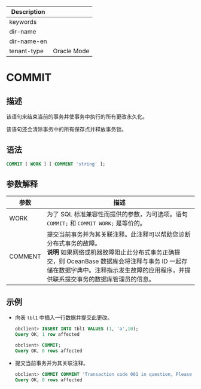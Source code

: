 | Description   |                 |
|---------------|-----------------|
| keywords      |                 |
| dir-name      |                 |
| dir-name-en   |                 |
| tenant-type   | Oracle Mode     |

# COMMIT

## 描述

该语句来结束当前的事务并使事务中执行的所有更改永久化。

该语句还会清除事务中的所有保存点并释放事务锁。

## 语法

```sql
COMMIT [ WORK ] [ COMMENT 'string' ];
```

## 参数解释

|   参数    |                                                                                                    描述                                                                                                     |
|---------|-----------------------------------------------------------------------------------------------------------------------------------------------------------------------------------------------------------|
| WORK    | 为了 SQL 标准兼容性而提供的参数，为可选项。语句 `COMMIT;` 和 `COMMIT WORK;` 是等价的。                                                                                                                                               |
| COMMENT | 提交当前事务并为其关联注释。此注释可以帮助您诊断分布式事务的故障。 <br>**说明**  如果网络或机器故障阻止此分布式事务正确提交，则 OceanBase 数据库会将注释与事务 ID 一起存储在数据字典中。注释指示发生故障的应用程序，并提供联系提交事务的数据库管理员的信息。 |

## 示例

* 向表 `tbl1` 中插入一行数据并提交此更改。

  ```sql
  obclient> INSERT INTO tbl1 VALUES (1, 'a',10);
  Query OK, 1 row affected

  obclient> COMMIT;
  Query OK, 0 rows affected
  ```

* 提交当前事务并为其关联注释。

  ```sql
  obclient> COMMIT COMMENT 'Transaction code 001 in question, Please contact Zhang XX';
  Query OK, 0 rows affected
  ```
